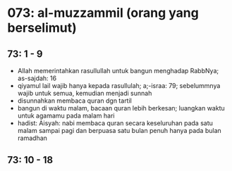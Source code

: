 # 073: al-muzzammil (orang yang berselimut)

## 73: 1 - 9
* Allah memerintahkan rasullullah untuk bangun menghadap RabbNya; as-sajdah: 16
* qiyamul lail wajib hanya kepada rasullulah; a;-israa: 79;
  sebelummnya wajib untuk semua, kemudian menjadi sunnah
* disunnahkan membaca quran dgn tartil
* bangun di waktu malam, bacaan quran lebih berkesan;
  luangkan waktu untuk agamamu pada malam hari
* hadist: Aisyah:
  nabi membaca quran secara keseluruhan pada satu malam sampai pagi dan
  berpuasa satu bulan penuh hanya pada bulan ramadhan

## 73: 10 - 18
